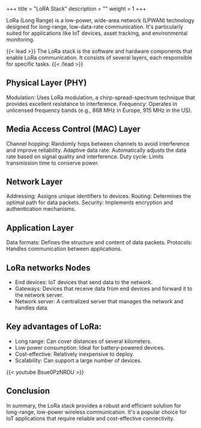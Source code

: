 +++
title = "LoRA Stack"
description = ""
weight = 1
+++

LoRa (Long Range) is a low-power, wide-area network (LPWAN) technology designed for long-range, low-data-rate communication. It's particularly suited for applications like IoT devices, asset tracking, and environmental monitoring.

{{< lead >}}
The LoRa stack is the software and hardware components that enable LoRa communication. It consists of several layers, each responsible for specific tasks.
{{< /lead >}}


## Physical Layer (PHY)
Modulation: Uses LoRa modulation, a chirp-spread-spectrum technique that provides excellent resistance to interference.
Frequency: Operates in unlicensed frequency bands (e.g., 868 MHz in Europe, 915 MHz in the US).
## Media Access Control (MAC) Layer
Channel hopping: Randomly hops between channels to avoid interference and improve reliability.
Adaptive data rate: Automatically adjusts the data rate based on signal quality and interference.
Duty cycle: Limits transmission time to conserve power.
## Network Layer
Addressing: Assigns unique identifiers to devices.
Routing: Determines the optimal path for data packets.
Security: Implements encryption and authentication mechanisms.
## Application Layer
Data formats: Defines the structure and content of data packets.
Protocols: Handles communication between applications.

## LoRa networks Nodes

- End devices: IoT devices that send data to the network.
- Gateways: Devices that receive data from end devices and forward it to the network server.
- Network server: A centralized server that manages the network and handles data.

## Key advantages of LoRa:

- Long range: Can cover distances of several kilometers.
- Low power consumption: Ideal for battery-powered devices.
- Cost-effective: Relatively inexpensive to deploy.
- Scalability: Can support a large number of devices.

{{< youtube Bsue0PzNRDU >}}


## Conclusion
In summary, the LoRa stack provides a robust and efficient solution for long-range, low-power wireless communication. It's a popular choice for IoT applications that require reliable and cost-effective connectivity.